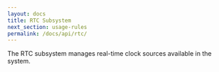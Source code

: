 ```yaml
---
layout: docs
title: RTC Subsystem
next_section: usage-rules
permalink: /docs/api/rtc/
---
```


The RTC subsystem manages real-time clock sources available in the system.
